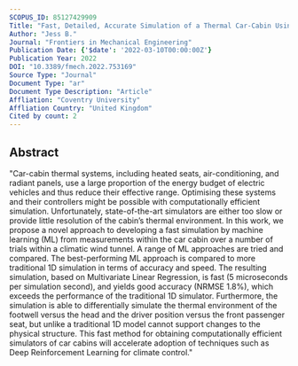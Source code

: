 ```yaml
---
SCOPUS_ID: 85127429909
Title: "Fast, Detailed, Accurate Simulation of a Thermal Car-Cabin Using Machine-Learning"
Author: "Jess B."
Journal: "Frontiers in Mechanical Engineering"
Publication Date: {'$date': '2022-03-10T00:00:00Z'}
Publication Year: 2022
DOI: "10.3389/fmech.2022.753169"
Source Type: "Journal"
Document Type: "ar"
Document Type Description: "Article"
Affliation: "Coventry University"
Affliation Country: "United Kingdom"
Cited by count: 2
---
```


## Abstract
"Car-cabin thermal systems, including heated seats, air-conditioning, and radiant panels, use a large proportion of the energy budget of electric vehicles and thus reduce their effective range. Optimising these systems and their controllers might be possible with computationally efficient simulation. Unfortunately, state-of-the-art simulators are either too slow or provide little resolution of the cabin’s thermal environment. In this work, we propose a novel approach to developing a fast simulation by machine learning (ML) from measurements within the car cabin over a number of trials within a climatic wind tunnel. A range of ML approaches are tried and compared. The best-performing ML approach is compared to more traditional 1D simulation in terms of accuracy and speed. The resulting simulation, based on Multivariate Linear Regression, is fast (5 microseconds per simulation second), and yields good accuracy (NRMSE 1.8%), which exceeds the performance of the traditional 1D simulator. Furthermore, the simulation is able to differentially simulate the thermal environment of the footwell versus the head and the driver position versus the front passenger seat, but unlike a traditional 1D model cannot support changes to the physical structure. This fast method for obtaining computationally efficient simulators of car cabins will accelerate adoption of techniques such as Deep Reinforcement Learning for climate control."
